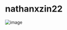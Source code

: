 # nathanxzin22
![image](https://github.com/user-attachments/assets/4c9a18e9-47be-4af4-b927-6a277bf7d782)
